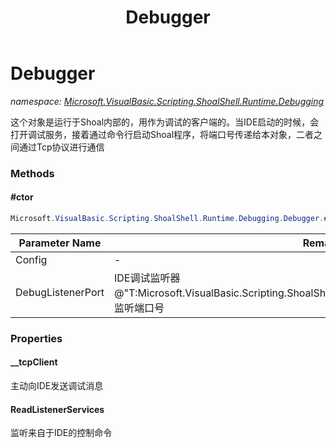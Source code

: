 ﻿---
title: Debugger
---

# Debugger
_namespace: [Microsoft.VisualBasic.Scripting.ShoalShell.Runtime.Debugging](N-Microsoft.VisualBasic.Scripting.ShoalShell.Runtime.Debugging.html)_

这个对象是运行于Shoal内部的，用作为调试的客户端的。当IDE启动的时候，会打开调试服务，接着通过命令行启动Shoal程序，将端口号传递给本对象，二者之间通过Tcp协议进行通信

### Methods

#### #ctor
```csharp
Microsoft.VisualBasic.Scripting.ShoalShell.Runtime.Debugging.Debugger.#ctor(Microsoft.VisualBasic.Scripting.ShoalShell.Configuration.Config,System.Int32)
```


|Parameter Name|Remarks|
|--------------|-------|
|Config|-|
|DebugListenerPort|IDE调试监听器@"T:Microsoft.VisualBasic.Scripting.ShoalShell.Runtime.Debugging.DebuggerListener"的监听端口号|




### Properties

#### __tcpClient
主动向IDE发送调试消息
#### ReadListenerServices
监听来自于IDE的控制命令

